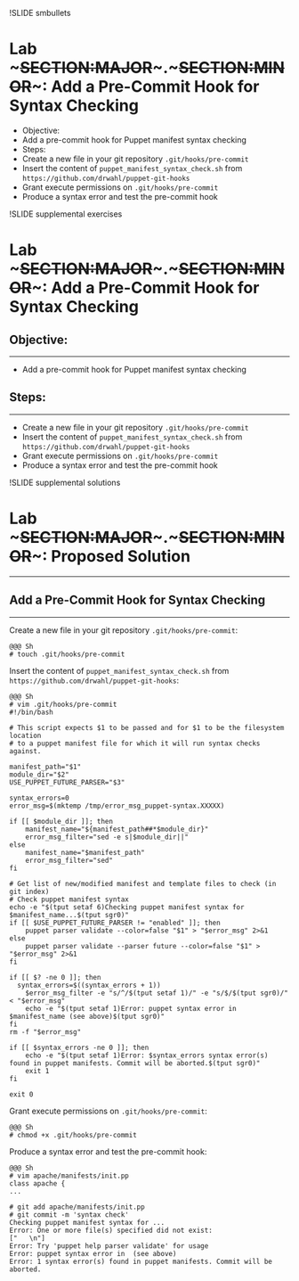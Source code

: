 !SLIDE smbullets
# Lab ~~~SECTION:MAJOR~~~.~~~SECTION:MINOR~~~: Add a Pre-Commit Hook for Syntax Checking

* Objective:
 * Add a pre-commit hook for Puppet manifest syntax checking
* Steps:
 * Create a new file in your git repository `.git/hooks/pre-commit`
 * Insert the content of `puppet_manifest_syntax_check.sh` from  `https://github.com/drwahl/puppet-git-hooks`
 * Grant execute permissions on `.git/hooks/pre-commit`
 * Produce a syntax error and test the pre-commit hook


!SLIDE supplemental exercises
# Lab ~~~SECTION:MAJOR~~~.~~~SECTION:MINOR~~~: Add a Pre-Commit Hook for Syntax Checking

## Objective:

****

* Add a pre-commit hook for Puppet manifest syntax checking

## Steps:

****

* Create a new file in your git repository `.git/hooks/pre-commit` 
* Insert the content of `puppet_manifest_syntax_check.sh` from  `https://github.com/drwahl/puppet-git-hooks`
* Grant execute permissions on `.git/hooks/pre-commit`
* Produce a syntax error and test the pre-commit hook


!SLIDE supplemental solutions
# Lab ~~~SECTION:MAJOR~~~.~~~SECTION:MINOR~~~: Proposed Solution

****

## Add a Pre-Commit Hook for Syntax Checking

****

Create a new file in your git repository `.git/hooks/pre-commit`:

    @@@ Sh
    # touch .git/hooks/pre-commit

Insert the content of `puppet_manifest_syntax_check.sh` from  `https://github.com/drwahl/puppet-git-hooks`:

    @@@ Sh
    # vim .git/hooks/pre-commit
    #!/bin/bash

    # This script expects $1 to be passed and for $1 to be the filesystem location
    # to a puppet manifest file for which it will run syntax checks against.

    manifest_path="$1"
    module_dir="$2"
    USE_PUPPET_FUTURE_PARSER="$3"

    syntax_errors=0
    error_msg=$(mktemp /tmp/error_msg_puppet-syntax.XXXXX)

    if [[ $module_dir ]]; then
        manifest_name="${manifest_path##*$module_dir}"
        error_msg_filter="sed -e s|$module_dir||"
    else
        manifest_name="$manifest_path"
        error_msg_filter="sed"
    fi

    # Get list of new/modified manifest and template files to check (in git index)
    # Check puppet manifest syntax
    echo -e "$(tput setaf 6)Checking puppet manifest syntax for $manifest_name...$(tput sgr0)"
    if [[ $USE_PUPPET_FUTURE_PARSER != "enabled" ]]; then
        puppet parser validate --color=false "$1" > "$error_msg" 2>&1
    else
        puppet parser validate --parser future --color=false "$1" > "$error_msg" 2>&1
    fi

    if [[ $? -ne 0 ]]; then
      syntax_errors=$((syntax_errors + 1))
        $error_msg_filter -e "s/^/$(tput setaf 1)/" -e "s/$/$(tput sgr0)/" < "$error_msg"
        echo -e "$(tput setaf 1)Error: puppet syntax error in $manifest_name (see above)$(tput sgr0)"
    fi
    rm -f "$error_msg"

    if [[ $syntax_errors -ne 0 ]]; then
        echo -e "$(tput setaf 1)Error: $syntax_errors syntax error(s) found in puppet manifests. Commit will be aborted.$(tput sgr0)"
        exit 1
    fi

    exit 0

Grant execute permissions on `.git/hooks/pre-commit`:

    @@@ Sh
    # chmod +x .git/hooks/pre-commit

Produce a syntax error and test the pre-commit hook:

    @@@ Sh
    # vim apache/manifests/init.pp
    class apache {
    ...

    # git add apache/manifests/init.pp
    # git commit -m 'syntax check'
    Checking puppet manifest syntax for ...
    Error: One or more file(s) specified did not exist:
    ["   \n"]
    Error: Try 'puppet help parser validate' for usage
    Error: puppet syntax error in  (see above)
    Error: 1 syntax error(s) found in puppet manifests. Commit will be aborted.
